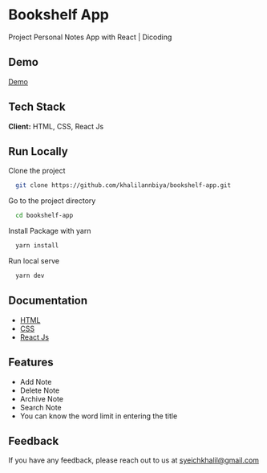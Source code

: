 # Bookshelf App

Project Personal Notes App with React | Dicoding
## Demo

[Demo](https://khalilannbiya.github.io/personal-notes/)


## Tech Stack

**Client:** HTML, CSS, React Js



## Run Locally

Clone the project

```bash
  git clone https://github.com/khalilannbiya/bookshelf-app.git
```

Go to the project directory

```bash
  cd bookshelf-app
```

Install Package with yarn

```bash
  yarn install
```

Run local serve

```bash
  yarn dev
```
## Documentation

- [HTML](https://developer.mozilla.org/en-US/docs/Web/HTML)
- [CSS](https://developer.mozilla.org/en-US/docs/Web/CSS)
- [React Js](https://reactjs.org/)


## Features

- Add Note
- Delete Note
- Archive Note
- Search Note
- You can know the word limit in entering the title


## Feedback

If you have any feedback, please reach out to us at syeichkhalil@gmail.com

